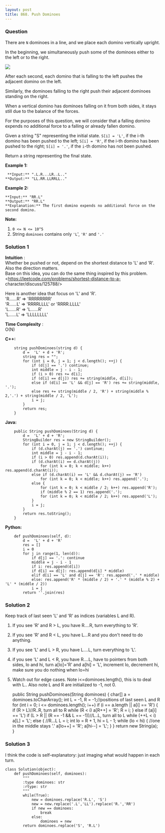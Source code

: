 ```yaml
---
layout: post
title: 868. Push Dominoes
---
```

### Question
There are `N` dominoes in a line, and we place each domino vertically upright.

In the beginning, we simultaneously push some of the dominoes either to the
left or to the right.

![](https://s3-lc-upload.s3.amazonaws.com/uploads/2018/05/18/domino.png)

After each second, each domino that is falling to the left pushes the adjacent
domino on the left.

Similarly, the dominoes falling to the right push their adjacent dominoes
standing on the right.

When a vertical domino has dominoes falling on it from both sides, it stays
still due to the balance of the forces.

For the purposes of this question, we will consider that a falling domino
expends no additional force to a falling or already fallen domino.

Given a string "S" representing the initial state. `S[i] = 'L'`, if the i-th
domino has been pushed to the left; `S[i] = 'R'`, if the i-th domino has been
pushed to the right; `S[i] = '.'`, if the `i`-th domino has not been pushed.

Return a string representing the final state.

 **Example 1:**

    
    
     **Input:** ".L.R...LR..L.."
    **Output:** "LL.RR.LLRRLL.."
    

**Example 2:**

    
    
    **Input:** "RR.L"
    **Output:** "RR.L"
    **Explanation:** The first domino expends no additional force on the second domino.
    

**Note:**

  1. `0 <= N <= 10^5`
  2. String `dominoes` contains only `'L`', `'R'` and `'.'`

### Solution 1
 **Intuition** :  
Whether be pushed or not, depend on the shortest distance to 'L' and 'R'.  
Also the direction matters.  
Base on this idea, you can do the same thing inspired by this problem.  
<https://leetcode.com/problems/shortest-distance-to-a-
character/discuss/125788/>

Here is another idea that focus on 'L' and 'R'.  
'R......R' => 'RRRRRRRR'  
'R......L' => 'RRRRLLLL' or 'RRRR.LLLL'  
'L......R' => 'L......R'  
'L......L' => 'LLLLLLLL'

 **Time Complexity** :  
O(N)

 **C++:**

    
    
        string pushDominoes(string d) {
            d =  'L' + d + 'R';
            string res = "";
            for (int i = 0, j = 1; j < d.length(); ++j) {
                if (d[j] == '.') continue;
                int middle = j - i - 1;
                if (i > 0) res += d[i];
                if (d[i] == d[j]) res += string(middle, d[i]);
                else if (d[i] == 'L' && d[j] == 'R') res += string(middle, '.');
                else res += string(middle / 2, 'R') + string(middle % 2,'.') + string(middle / 2, 'L');
                i = j;
            }
            return res;
        }
    

**Java:**

    
    
        public String pushDominoes(String d) {
            d =  'L' + d + 'R';
            StringBuilder res = new StringBuilder();
            for (int i = 0, j = 1; j < d.length(); ++j) {
                if (d.charAt(j) == '.') continue;
                int middle = j - i - 1;
                if (i > 0) res.append(d.charAt(i));
                if (d.charAt(i) == d.charAt(j))
                    for (int k = 0; k < middle; k++) res.append(d.charAt(i));
                else if (d.charAt(i) == 'L' && d.charAt(j) == 'R')
                    for (int k = 0; k < middle; k++) res.append('.');
                else {
                    for (int k = 0; k < middle / 2; k++) res.append('R');
                    if (middle % 2 == 1) res.append('.');
                    for (int k = 0; k < middle / 2; k++) res.append('L');
                }
                i = j;
            }
            return res.toString();
        }
    
    

**Python:**

    
    
        def pushDominoes(self, d):
            d =  'L' + d + 'R'
            res = []
            i = 0
            for j in range(1, len(d)):
                if d[j] == '.': continue
                middle = j - i - 1
                if i: res.append(d[i])
                if d[i] == d[j]: res.append(d[i] * middle)
                elif d[i] == 'L' and d[j] == 'R': res.append('.' * middle)
                else: res.append('R' * (middle / 2) + '.' * (middle % 2) + 'L' * (middle / 2))
                i = j
            return ''.join(res)
    


### Solution 2
Keep track of last seen 'L' and 'R' as indices (variables L and R).

  1. If you see 'R' and R > L, you have R....R, turn everything to 'R'.
  2. If you see 'R' and R < L, you have L...R and you don't need to do anything.
  3. If you see 'L' and L > R, you have L....L, turn everything to 'L'.
  4. if you see 'L' and L < R, you have R....L, have to pointers from both sides, lo and hi, turn a[lo]='R' and a[hi] = 'L', increment lo, decrement hi, make sure you do nothing when lo=hi
  5. Watch out for edge cases. Note i<=dominoes.length(), this is to deal with L.. Also note L and R are initialized to -1, not 0.

    
    
     public String pushDominoes(String dominoes) {
            char[] a = dominoes.toCharArray();
            int L = -1, R = -1;//positions of last seen L and R
            for (int i = 0; i <= dominoes.length(); i++)
                if (i == a.length || a[i] == 'R') {
                    if (R > L)//R..R, turn all to R
                        while (R < i)
                            a[R++] = 'R';
                    R = i;
                } else if (a[i] == 'L')
                    if (L > R || (R == -1 && L == -1))//L..L, turn all to L
                        while (++L < i)
                            a[L] = 'L';
                    else { //R...L
                        L = i;
                        int lo = R + 1, hi = L - 1;
                        while (lo < hi) { //one in the middle stays '.'
                            a[lo++] = 'R';
                            a[hi--] = 'L';
                        }
                    }
            return new String(a);
        }


### Solution 3
I think the code is self-explanatory: just imaging what would happen in each
turn.

    
    
    class Solution(object):
        def pushDominoes(self, dominoes):
            """
            :type dominoes: str
            :rtype: str
            """
            while(True):
                new = dominoes.replace('R.L', 'S')
                new = new.replace('.L','LL').replace('R.','RR')
                if new == dominoes:
                    break
                else:
                    dominoes = new
            return dominoes.replace('S', 'R.L')
    



